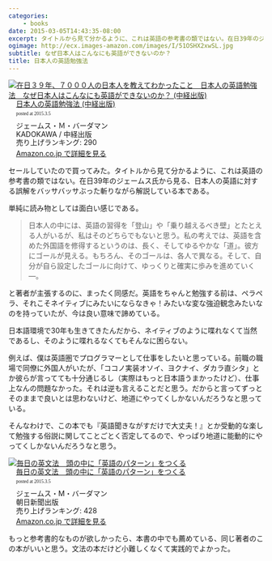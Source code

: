 ```yaml
---
categories: 
    - books
date: 2015-03-05T14:43:35-08:00
excerpt: タイトルから見て分かるように、これは英語の参考書の類ではない。在日39年のジェームス氏から見る、日本人の英語に対する誤解をバッサバッサぶった斬りながら解説している本である。
ogimage: http://ecx.images-amazon.com/images/I/51OSHX2xwSL.jpg
subtitle: なぜ日本人はこんなにも英語ができないのか？
title: 日本人の英語勉強法
---
```


<div class="azlink-box"><div class="azlink-image" style="float:left"><a href="http://www.amazon.co.jp/exec/obidos/ASIN/B00G6E8FBK/warikiru-22/" name="azlinklink" target="_blank"><img src="http://ecx.images-amazon.com/images/I/51OSHX2xwSL._SL160_.jpg" alt="在日３９年、７０００人の日本人を教えてわかったこと　日本人の英語勉強法　なぜ日本人はこんなにも英語ができないのか？ (中経出版)" style="border:none" /></a></div><div class="azlink-info" style="float:left;margin-left:15px;line-height:120%"><div class="azlink-name" style="margin-bottom:10px;line-height:120%"><a href="http://www.amazon.co.jp/exec/obidos/ASIN/B00G6E8FBK/warikiru-22/" name="azlinklink" target="_blank">日本人の英語勉強法 (中経出版)</a><div class="azlink-powered-date" style="font-size:7pt;margin-top:5px;font-family:verdana;line-height:120%">posted at 2015.3.5</div></div><div class="azlink-detail">ジェームス・Ｍ・バーダマン<br />KADOKAWA / 中経出版<br />売り上げランキング: 290<br /></div><div class="azlink-link" style="margin-top:5px"><a href="http://www.amazon.co.jp/exec/obidos/ASIN/B00G6E8FBK/warikiru-22/" target="_blank">Amazon.co.jp で詳細を見る</a></div></div><div class="azlink-footer" style="clear:left"></div></div>

セールしていたので買ってみた。タイトルから見て分かるように、これは英語の参考書の類ではない。在日39年のジェームス氏から見る、日本人の英語に対する誤解をバッサバッサぶった斬りながら解説している本である。

単純に読み物としては面白い感じである。

> 日本人の中には、英語の習得を「登山」や「乗り越えるべき壁」とたとえる人がいるが、私はそのどちらでもないと思う。私の考えでは、英語を含めた外国語を修得するというのは、長く、そしてゆるやかな「道」。彼方にゴールが見える。もちろん、そのゴールは、各人で異なる。そして、自分が自ら設定したゴールに向けて、ゆっくりと確実に歩みを進めていく―。

と著者が主張するのに、まったく同感だ。英語をちゃんと勉強する前は、ペラペラ、それこそネイティブにみたいにならなきゃ！みたいな変な強迫観念みたいなのを持っていたが、今は良い意味で諦めている。

日本語環境で30年も生きてきたんだから、ネイティブのように喋れなくて当然であるし、そのように喋れるなくてもそんなに困らない。

例えば、僕は英語圏でプログラマーとして仕事をしたいと思っている。前職の職場で同僚に外国人がいたが、「ココノ実装オソイ、ヨクナイ、ダカラ直シタ」とか彼らが言ってても十分通じるし（実際はもっと日本語うまかったけど）、仕事上なんの問題なかった。それは逆も言えることだと思う。だからと言ってずっとそのままで良いとは思わないけど、地道にやってくしかないんだろうなと思っている。

そんなわけで、この本でも『英語聞きながすだけで大丈夫！』とか受動的な楽して勉強する俗説に関してことごとく否定してるので、やっぱり地道に能動的にやってくしかないんだろうなと思う。

<div class="azlink-box"><div class="azlink-image" style="float:left"><a href="http://www.amazon.co.jp/exec/obidos/ASIN/B00C1BG8SE/warikiru-22/" name="azlinklink" target="_blank"><img src="http://ecx.images-amazon.com/images/I/51U55eWV6DL._SL160_.jpg" alt="毎日の英文法　頭の中に「英語のパターン」をつくる" style="border:none" /></a></div><div class="azlink-info" style="float:left;margin-left:15px;line-height:120%"><div class="azlink-name" style="margin-bottom:10px;line-height:120%"><a href="http://www.amazon.co.jp/exec/obidos/ASIN/B00C1BG8SE/warikiru-22/" name="azlinklink" target="_blank">毎日の英文法　頭の中に「英語のパターン」をつくる</a><div class="azlink-powered-date" style="font-size:7pt;margin-top:5px;font-family:verdana;line-height:120%">posted at 2015.3.5</div></div><div class="azlink-detail">ジェームス・M・バーダマン <br />朝日新聞出版<br />売り上げランキング: 428<br /></div><div class="azlink-link" style="margin-top:5px"><a href="http://www.amazon.co.jp/exec/obidos/ASIN/B00C1BG8SE/warikiru-22/" target="_blank">Amazon.co.jp で詳細を見る</a></div></div><div class="azlink-footer" style="clear:left"></div></div>

もっと参考書的なものが欲しかったら、本書の中でも薦めている、同じ著者のこの本がいいと思う。文法の本だけど小難しくなくて実践的でよかった。